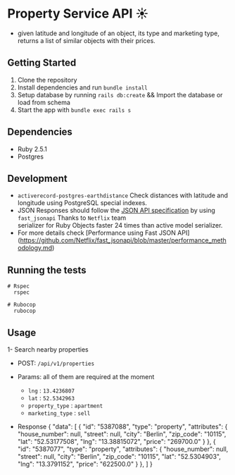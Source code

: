 # Property Service API :sunny:

- given latitude and longitude of an object, its type and marketing type, returns a list of similar objects with their prices.

## Getting Started

1. Clone the repository
2. Install dependencies and run `bundle install`
3. Setup database by running
  `rails db:create` && Import the database or load from schema
4. Start the app with `bundle exec rails s`

## Dependencies

- Ruby 2.5.1
- Postgres

## Development

- `activerecord-postgres-earthdistance` Check distances with latitude and longitude
 using PostgreSQL special indexes.
- JSON Responses should follow the [JSON API specification](http://jsonapi.org)
 by using `fast_jsonapi` Thanks to `Netflix` team  
 serializer for Ruby Objects faster 24 times than active model serializer.
- For more details check [Performance using Fast JSON API] (https://github.com/Netflix/fast_jsonapi/blob/master/performance_methodology.md)

## Running the tests

```shell
# Rspec
  rspec

# Rubocop
  rubocop
```

## Usage

1- Search nearby properties

- POST: `/api/v1/properties`

- Params: all of them are required at the moment
  - `lng` : `13.4236807`
  - `lat` : `52.5342963`
  - `property_type` : `apartment`
  - `marketing_type` : `sell`

- Response
  {
    "data": [
        {
            "id": "5387088",
            "type": "property",
            "attributes": {
                "house_number": null,
                "street": null,
                "city": "Berlin",
                "zip_code": "10115",
                "lat": "52.53177508",
                "lng": "13.38815072",
                "price": "269700.0"
            }
        },
        {
            "id": "5387077",
            "type": "property",
            "attributes": {
                "house_number": null,
                "street": null,
                "city": "Berlin",
                "zip_code": "10115",
                "lat": "52.5304903",
                "lng": "13.3791152",
                "price": "622500.0"
            }
        },
      ]
    }  
